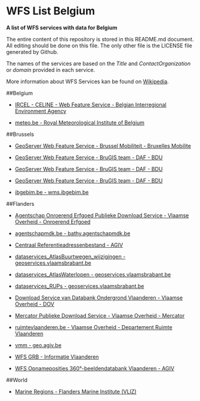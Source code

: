 # WFS List Belgium
**A list of WFS services with data for Belgium**

The entire content of this repository is stored in this README.md document. All editing should be done on this file. The only other file is the LICENSE file generated by Github.

The names of the services are based on the *Title* and *ContactOrganization* or *domain* provided in each service. 

More information about WFS Services kan be found on [Wikipedia](https://en.wikipedia.org/wiki/Web_Feature_Service).



##Belgium
* [IRCEL - CELINE - Web Feature Service - Belgian Interregional Environment Agency](http://geo.irceline.be/wfs)

* [meteo.be - Royal Meteorological Institute of Belgium](http://opendata.meteo.be/service/wfs)



##Brussels
* [GeoServer Web Feature Service - Brussel Mobiliteit - Bruxelles Mobilite](http://data-mobility.irisnet.be/geoserver/bm_public_space/wfs)

* [GeoServer Web Feature Service - BruGIS team - DAF - BDU](http://ws.brugis.irisnet.be/geoserver/INSPIREFR/wfs)

* [GeoServer Web Feature Service - BruGIS team - DAF - BDU](http://ws.brugis.irisnet.be/geoserver/INSPIRENL/wfs)

* [GeoServer Web Feature Service - BruGIS team - DAF - BDU](http://ws.brugis.irisnet.be/geoserver/INSPIREEN/wfs)

* [ibgebim.be - wms.ibgebim.be](http://wms.ibgebim.be/ibgewms)



##Flanders
* [Agentschap Onroerend Erfgoed Publieke Download Service - Vlaamse Overheid - Onroerend Erfgoed](https://geo.onroerenderfgoed.be:443/geoserver/wfs)

* [agentschapmdk.be - bathy.agentschapmdk.be](http://bathy.agentschapmdk.be/spatialfusionserver/services/ows/wfs/WFS_ENC)

* [Centraal Referentieadressenbestand - AGIV](http://crab.agiv.be/OGC/Service.svc/)

* [dataservices_AtlasBuurtwegen_wijzigingen - geoservices.vlaamsbrabant.be](https://geoservices.vlaamsbrabant.be/AtlasBuurtwegen_wijzigingen/MapServer/WFSServer)

* [dataservices_AtlasWaterlopen - geoservices.vlaamsbrabant.be](https://geoservices.vlaamsbrabant.be/AtlasWaterlopen/MapServer/WFSServer)

* [dataservices_RUPs - geoservices.vlaamsbrabant.be](https://geoservices.vlaamsbrabant.be/RUPs/MapServer/WFSServer)

* [Download Service van Databank Ondergrond Vlaanderen - Vlaamse Overheid - DOV](https://www.dov.vlaanderen.be/geoserver/wfs)

* [Mercator Publieke Download Service - Vlaamse Overheid - Mercator](https://www.mercator.vlaanderen.be:443/raadpleegdienstenmercatorpubliek/wfs)

* [ruimtevlaanderen.be - Vlaamse Overheid - Departement Ruimte Vlaanderen](https://ro.ruimtevlaanderen.be/drodsi-geoserver/wfs)

* [vmm - geo.agiv.be](https://geo.agiv.be/ogc/wfs/vmm)

* [WFS GRB - Informatie Vlaanderen](http://geoservices.beta.informatievlaanderen.be/overdrachtdiensten/GRB/wfs)

* [WFS Opnameposities 360°-beeldendatabank Vlaanderen - AGIV](https://viewer.image-v.be/MM_Opnameposities)



##World
* [Marine Regions - Flanders Marine Institute (VLIZ)](http://geo.vliz.be/geoserver/MarineRegions/wfs)
